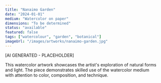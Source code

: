 ```yaml
---
title: "Nanaimo Garden"
date: "2024-01-01"
medium: "Watercolor on paper"
dimensions: "To be determined"
status: "available"
featured: false
tags: ["watercolour", "garden", "botanical"]
imageUrl: "/images/artworks/nanaimo-garden.jpg"
---
```


[AI GENERATED - PLACEHOLDER]

This watercolor artwork showcases the artist's exploration of natural forms and light. The piece demonstrates skilled use of the watercolor medium with attention to color, composition, and technique.
